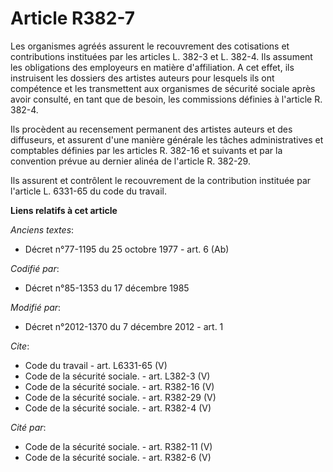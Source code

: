 # Article R382-7

Les organismes agréés assurent le recouvrement des cotisations et contributions instituées par les articles L. 382-3 et L.
382-4. Ils assument les obligations des employeurs en matière d'affiliation. A cet effet, ils instruisent les dossiers des
artistes auteurs pour lesquels ils ont compétence et les transmettent aux organismes de sécurité sociale après avoir
consulté, en tant que de besoin, les commissions définies à l'article R. 382-4. 

Ils procèdent au recensement permanent des artistes auteurs et des diffuseurs, et assurent d'une manière générale les tâches
administratives et comptables définies par les articles R. 382-16 et suivants et par la convention prévue au dernier alinéa
de l'article R. 382-29. 

Ils assurent et contrôlent le recouvrement de la contribution instituée par l'article L. 6331-65 du code du travail.

**Liens relatifs à cet article**

_Anciens textes_:

  - Décret n°77-1195 du 25 octobre 1977 - art. 6 (Ab)

_Codifié par_:

  - Décret n°85-1353 du 17 décembre 1985

_Modifié par_:

  - Décret n°2012-1370 du 7 décembre 2012 - art. 1

_Cite_:

  - Code du travail - art. L6331-65 (V)
  - Code de la sécurité sociale. - art. L382-3 (V)
  - Code de la sécurité sociale. - art. R382-16 (V)
  - Code de la sécurité sociale. - art. R382-29 (V)
  - Code de la sécurité sociale. - art. R382-4 (V)

_Cité par_:

  - Code de la sécurité sociale. - art. R382-11 (V)
  - Code de la sécurité sociale. - art. R382-6 (V)
